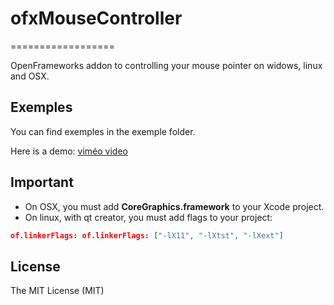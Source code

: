 # ofxMouseController
==================

OpenFrameworks addon to controlling your mouse pointer on widows, linux and OSX.

## Exemples
You can find exemples in the exemple folder.

Here is a demo:
[viméo video](http://vimeo.com/103851336)

## Important

* On OSX, you must add **CoreGraphics.framework** to your Xcode project.
* On linux, with qt creator, you must add flags to your project:
```json
of.linkerFlags: of.linkerFlags: ["-lX11", "-lXtst", "-lXext"]

```

## License

The MIT License (MIT)